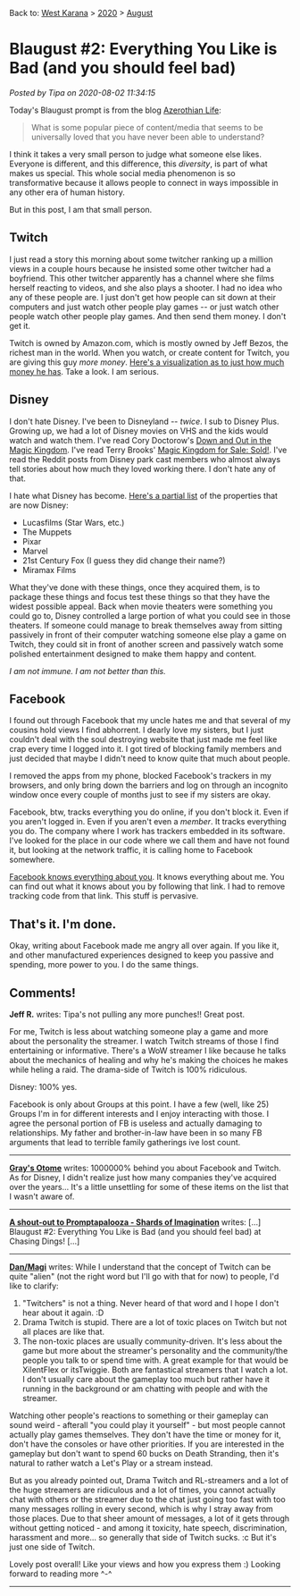 Back to: [West Karana](/posts/westkarana.md) > [2020](/posts/2020/westkarana.md) > [August](./westkarana.md)
# Blaugust #2: Everything You Like is Bad (and you should feel bad)

*Posted by Tipa on 2020-08-02 11:34:15*


Today's Blaugust prompt is from the blog [Azerothian Life](\"https://azerothianlife.com/2020/08/01/promptapalooza-here-we-go/\"): 




> What is some popular piece of content/media that seems to be universally loved that you have never been able to understand?



I think it takes a very small person to judge what someone else likes. Everyone is different, and this difference, this *diversity*, is part of what makes us special. This whole social media phenomenon is so transformative because it allows people to connect in ways impossible in any other era of human history.



But in this post, I am that small person.



Twitch
------



I just read a story this morning about some twitcher ranking up a million views in a couple hours because he insisted some other twitcher had a boyfriend. This other twitcher apparently has a channel where she films herself reacting to videos, and she also plays a shooter. I had no idea who any of these people are. I just don't get how people can sit down at their computers and just watch other people play games -- or just watch other people watch other people play games. And then send them money. I don't get it.



Twitch is owned by Amazon.com, which is mostly owned by Jeff Bezos, the richest man in the world. When you watch, or create content for Twitch, you are giving this guy *more money*. [Here's a visualization as to just how much money he has](\"https://mkorostoff.github.io/1-pixel-wealth/\"). Take a look. I am serious.



Disney
------



I don't hate Disney. I've been to Disneyland -- *twice*. I sub to Disney Plus. Growing up, we had a lot of Disney movies on VHS and the kids would watch and watch them. I've read Cory Doctorow's [Down and Out in the Magic Kingdom](\"https://craphound.com/category/down/\"). I've read Terry Brooks' [Magic Kingdom for Sale: Sold!](\"https://shannara.fandom.com/wiki/Magic_Kingdom_For_Sale_--_Sold!\"). I've read the Reddit posts from Disney park cast members who almost always tell stories about how much they loved working there. I don't hate any of that.



I hate what Disney has become. [Here's a partial list](\"https://en.wikipedia.org/wiki/List_of_acquisitions_by_Disney\") of the properties that are now Disney:



* Lucasfilms (Star Wars, etc.)
* The Muppets
* Pixar
* Marvel
* 21st Century Fox (I guess they did change their name?)
* Miramax Films



What they've done with these things, once they acquired them, is to package these things and focus test these things so that they have the widest possible appeal. Back when movie theaters were something you could go to, Disney controlled a large portion of what you could see in those theaters. If someone could manage to break themselves away from sitting passively in front of their computer watching someone else play a game on Twitch, they could sit in front of another screen and passively watch some polished entertainment designed to make them happy and content.



*I am not immune. I am not better than this.*



Facebook
--------



I found out through Facebook that my uncle hates me and that several of my cousins hold views I find abhorrent. I dearly love my sisters, but I just couldn't deal with the soul destroying website that just made me feel like crap every time I logged into it. I got tired of blocking family members and just decided that maybe I didn't need to know quite that much about people.



I removed the apps from my phone, blocked Facebook's trackers in my browsers, and only bring down the barriers and log on through an incognito window once every couple of months just to see if my sisters are okay.



Facebook, btw, tracks everything you do online, if you don't block it. Even if you aren't logged in. Even if you aren't even a *member*. It tracks everything you do. The company where I work has trackers embedded in its software. I've looked for the place in our code where we call them and have not found it, but looking at the network traffic, it is calling home to Facebook somewhere.



[Facebook knows everything about you](\"https://techcrunch.com/2018/03/23/facebook-knows-literally-everything-about-you/\"). It knows everything about me. You can find out what it knows about you by following that link. I had to remove tracking code from that link. This stuff is pervasive.



That's it. I'm done.
--------------------



Okay, writing about Facebook made me angry all over again. If you like it, and other manufactured experiences designed to keep you passive and spending, more power to you. I do the same things.



## Comments!

**Jeff R.** writes: Tipa's not pulling any more punches!! Great post.

For me, Twitch is less about watching someone play a game and more about the personality the streamer. I watch Twitch streams of those I find entertaining or informative. There's a WoW streamer I like because he talks about the mechanics of healing and why he's making the choices he makes while heling a raid. The drama-side of Twitch is 100% ridiculous. 

Disney: 100% yes.

Facebook is only about Groups at this point. I have a few (well, like 25) Groups I'm in for different interests and I enjoy interacting with those. I agree the personal portion of FB is useless and actually damaging to relationships. My father and brother-in-law have been in so many FB arguments that lead to terrible family gatherings ive lost count.

---

**[Gray's Otome](http://graysotome.com)** writes: 1000000% behind you about Facebook and Twitch. As for Disney, I didn't realize just how many companies they've acquired over the years... It's a little unsettling for some of these items on the list that I wasn't aware of.

---

**[A shout-out to Promptapalooza - Shards of Imagination](https://shardsofimagination.com/content/a-shout-out-to-promptapalooza/)** writes: […] Blaugust #2: Everything You Like is Bad (and you should feel bad) at Chasing Dings! […]

---

**[Dan/Magi](https://indiecator.home.blog/)** writes: While I understand that the concept of Twitch can be quite \"alien\" (not the right word but I'll go with that for now) to people, I'd like to clarify:
1. \"Twitchers\" is not a thing. Never heard of that word and I hope I don't hear about it again. :D 
2. Drama Twitch is stupid. There are a lot of toxic places on Twitch but not all places are like that. 
3. The non-toxic places are usually community-driven. It's less about the game but more about the streamer's personality and the community/the people you talk to or spend time with. A great example for that would be XilentFlex or itsTwiggie. Both are fantastical streamers that I watch a lot. I don't usually care about the gameplay too much but rather have it running in the background or am chatting with people and with the streamer. 

Watching other people's reactions to something or their gameplay can sound weird - afterall \"you could play it yourself\" - but most people cannot actually play games themselves. They don't have the time or money for it, don't have the consoles or have other priorities. If you are interested in the gameplay but don't want to spend 60 bucks on Death Stranding, then it's natural to rather watch a Let's Play or a stream instead. 

But as you already pointed out, Drama Twitch and RL-streamers and a lot of the huge streamers are ridiculous and a lot of times, you cannot actually chat with others or the streamer due to the chat just going too fast with too many messages rolling in every second, which is why I stray away from those places. Due to that sheer amount of messages, a lot of it gets through without getting noticed - and among it toxicity, hate speech, discrimination, harassment and more... so generally that side of Twitch sucks. :c But it's just one side of Twitch. 

Lovely post overall! Like your views and how you express them :) Looking forward to reading more ^-^

---

